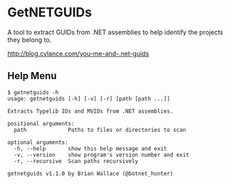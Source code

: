 # GetNETGUIDs

A tool to extract GUIDs from .NET assemblies to help identify the projects they belong to.

http://blog.cylance.com/you-me-and-.net-guids

## Help Menu

```
$ getnetguids -h
usage: getnetguids [-h] [-v] [-r] [path [path ...]]

Extracts Typelib IDs and MVIDs from .NET assemblies.

positional arguments:
  path             Paths to files or directories to scan

optional arguments:
  -h, --help       show this help message and exit
  -v, --version    show program's version number and exit
  -r, --recursive  Scan paths recursively

getnetguids v1.1.0 by Brian Wallace (@botnet_hunter)

```